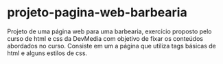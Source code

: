 # projeto-pagina-web-barbearia

Projeto de uma página web para uma barbearia, exercício proposto pelo curso de html e css da DevMedia com objetivo de fixar os conteúdos abordados no curso. Consiste em um a página que utiliza tags básicas de html e alguns estilos de css.
